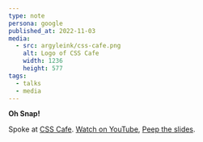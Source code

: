 ```yaml
---
type: note
persona: google
published_at: 2022-11-03
media:
  - src: argyleink/css-cafe.png
    alt: Logo of CSS Cafe
    width: 1236
    height: 577
tags: 
  - talks
  - media
---
```


**Oh Snap!**

Spoke at [CSS Cafe](https://www.css.cafe/). 
[Watch on YouTube](https://www.youtube.com/watch?v=7ipkxhmlQUQ), 
[Peep the slides](https://oh-snap.netlify.app/).